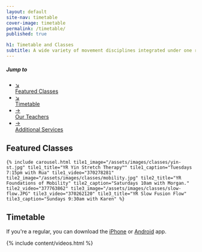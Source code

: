 ```yaml
---
layout: default
site-nav: timetable
cover-image: timetable
permalink: /timetable/
published: true

h1: Timetable and Classes
subtitle: A wide variety of movement disciplines integrated under one roof—everything your body needs to feel good.
---
```


<div class="JumpLinks">
  <h5>Jump to</h5>
  <ul>
    <li>
      <a class="link" href="#featured">
        <span>↘</span>
        <div>Featured Classes</div>
      </a>
    </li>
    <li>
      <a class="link" href="#timetable">
        <span>↘</span>
        <div>Timetable</div>
      </a>
    </li>
    <li>
      <a class="link" href="/teachers">
        <span>→</span>
        <div>Our Teachers</div>
      </a>
    </li>
    <li>
      <a class="link" href="/additional-services">
        <span>→</span>
        <div>Additional Services</div>
      </a>
    </li>
  </ul>
</div>

<section id="featured">
	<h2>Featured Classes</h2>

	{% include carousel.html tile1_image="/assets/images/classes/yin-st.jpg" tile1_title="YR Yin Stretch Therapy™" tile1_caption="Tuesdays 7:15pm with Rua" tile1_video="370278281" tile2_image="/assets/images/classes/mobility.jpg" tile2_title="YR Foundations of Mobility" tile2_caption="Saturdays 10am with Morgan." tile2_video="377763862" tile3_image="/assets/images/classes/slow-flow.JPG" tile3_video="370262120" tile3_title="YR Slow Fusion Flow" tile3_caption="Sundays 9:30am with Karen" %}
</section>

<section class="Longform" id="timetable">
	<h2>Timetable</h2>
	<p>
		If you're a regular, you can download the <a class="link" href="https://itunes.apple.com/au/app/momoyoga/id1233882505?mt=8">iPhone</a> or <a class="link" href="https://play.google.com/store/apps/details?id=com.momostudio.momoyoga">Android</a> app.
	</p>
</section>

<div class="momoyoga-schedule m-top--md" data-momo-schedule="https://www.momoyoga.com/yogaruka"></div>
<script src="https://www.momoyoga.com/schedule-plugin/v2/js/schedule.js" crossorigin="anonymous"></script>

{% include content/videos.html %}
